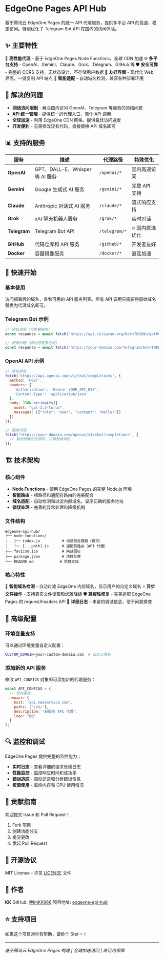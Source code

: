 # EdgeOne Pages API Hub

基于腾讯云 EdgeOne Pages 的统一 API 代理服务，提供多平台 API 的高速、稳定访问。特别优化了 Telegram Bot API 在国内的访问体验。

## ✨ 主要特性

🚀 **高性能代理** - 基于 EdgeOne Pages Node Functions，全球 CDN 加速
🌐 **多平台支持** - OpenAI、Gemini、Claude、Grok、Telegram、GitHub 等
🛡️ **安全可靠** - 完整的 CORS 支持，无状态设计，不存储用户数据
📱 **友好界面** - 现代化 Web 界面，一键复制 API 端点
🔧 **智能适配** - 自动域名检测，兼容各种部署环境

## 🎯 解决的问题

- **网络访问限制** - 解决国内访问 OpenAI、Telegram 等服务的网络问题
- **API 统一管理** - 提供统一的代理入口，简化 API 调用
- **全球加速** - 利用 EdgeOne CDN 网络，提供最佳访问速度
- **开发便利** - 无需修改现有代码，直接替换 API 域名即可

## 📊 支持的服务

| 服务 | 描述 | 代理路径 | 特殊优化 |
|------|------|----------|----------|
| **OpenAI** | GPT、DALL-E、Whisper 等 AI 服务 | `/openai/*` | 国内高速访问 |
| **Gemini** | Google 生成式 AI 服务 | `/gemini/*` | 完整 API 支持 |
| **Claude** | Anthropic 对话式 AI 服务 | `/claude/*` | 流式响应支持 |
| **Grok** | xAI 聊天机器人服务 | `/grok/*` | 实时对话 |
| **Telegram** | Telegram Bot API | `/telegram/*` | 🔥 国内直连优化 |
| **GitHub** | 代码仓库和 API 服务 | `/github/*` | 开发者友好 |
| **Docker** | 容器镜像服务 | `/docker/*` | 直连加速 |

## 🚀 快速开始

### 基本使用

访问部署后的域名，查看可用的 API 服务列表。所有 API 调用只需要将原始域名替换为代理域名即可。

### Telegram Bot 示例

```javascript
// 原始调用（可能被限制）
const response = await fetch('https://api.telegram.org/bot<TOKEN>/getMe');

// 使用代理（国内可直接访问）
const response = await fetch('https://your-domain.com/telegram/bot<TOKEN>/getMe');
```

### OpenAI API 示例

```javascript
// 原始调用
fetch('https://api.openai.com/v1/chat/completions', {
  method: 'POST',
  headers: {
    'Authorization': 'Bearer YOUR_API_KEY',
    'Content-Type': 'application/json'
  },
  body: JSON.stringify({
    model: "gpt-3.5-turbo",
    messages: [{"role": "user", "content": "Hello!"}]
  })
});

// 使用代理
fetch('https://your-domain.com/openai/v1/chat/completions', {
  // 其他参数完全相同，只需替换域名
});
```

## 🏗️ 技术架构

### 核心组件

- **Node Functions** - 使用 EdgeOne Pages 的完整 Node.js 环境
- **智能路由** - 根路径和通配符路由的完美配合
- **域名适配** - 自动检测和过滤内部域名，显示正确的服务地址
- **错误处理** - 完善的异常处理和降级机制

### 文件结构

```
edgeone-api-hub/
├── node-functions/
│   ├── index.js          # 根路径处理器（首页）
│   └── [...path].js      # 通配符路由（API 代理）
├── favicon.ico           # 网站图标
├── package.json          # 项目配置
└── README.md            # 项目文档
```

### 核心特性

🔄 **智能域名检测** - 自动过滤 EdgeOne 内部域名，显示用户的自定义域名
⚡ **异步文件操作** - 支持真实文件读取和优雅降级
🛡️ **兼容性修复** - 完美适配 EdgeOne Pages 的 request/headers API
📝 **详细日志** - 丰富的调试信息，便于问题排查

## 🔧 高级配置

### 环境变量支持

可以通过环境变量自定义配置：

```bash
CUSTOM_DOMAIN=your-custom-domain.com  # 自定义域名
```

### 添加新的 API 服务

修改 `API_CONFIGS` 对象即可添加新的代理服务：

```javascript
const API_CONFIGS = {
  // 现有服务...
  newapi: {
    host: 'api.newservice.com',
    paths: ['/v1/'],
    description: "新服务 API 代理",
    logo: "🆕"
  }
};
```

## 🔍 监控和调试

EdgeOne Pages 提供完整的监控能力：

- **实时日志** - 查看详细的请求处理日志
- **性能监控** - 监控响应时间和成功率
- **错误追踪** - 自动记录和分析错误信息
- **资源使用** - 监控内存和 CPU 使用情况

## 🤝 贡献指南

欢迎提交 Issue 和 Pull Request！

1. Fork 项目
2. 创建功能分支
3. 提交更改
4. 发起 Pull Request

## 📄 开源协议

MIT License - 详见 [LICENSE](LICENSE) 文件

## 👤 作者

**KK**
GitHub: [@ImKK666](https://github.com/ImKK666)
项目地址: [edgeone-api-hub](https://github.com/ImKK666/edgeone-api-hub)

## ⭐ 支持项目

如果这个项目对你有帮助，请给个 Star ⭐！

---

*基于腾讯云 EdgeOne Pages 构建 | 全球加速访问 | 高可用保障*